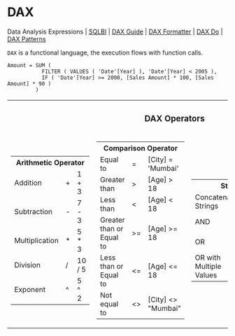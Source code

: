 # DAX
Data Analysis Expressions | [SQLBI](https://www.sqlbi.com/) | [DAX Guide](https://dax.guide/) | [DAX Formatter](https://www.daxformatter.com/) | [DAX Do](https://dax.do/) | [DAX Patterns](https://www.daxpatterns.com/)

`DAX` is a functional language, the execution flows with function calls.

```DAX
Amount = SUM (
           FILTER ( VALUES ( 'Date'[Year] ), 'Date'[Year] < 2005 ),
           IF ( 'Date'[Year] >= 2000, [Sales Amount] * 100, [Sales Amount] * 90 )
         )
```

<table align=center>
           <tr><th colspan=3><h3>DAX Operators</h3></th></tr>
           <tr>
                      <td>
                                 <table>
                                            <tr><th colspan=3>Arithmetic Operator</th></tr>
                                            <tr><td>Addition</td><td>+</td><td>1 + 3</td></tr>
                                            <tr><td>Subtraction</td><td>-</td><td>7 - 3</td></tr>
                                            <tr><td>Multiplication</td><td>*</td><td>5 * 3</td></tr>
                                            <tr><td>Division</td><td>/</td><td>10 / 5</td></tr>
                                            <tr><td>Exponent</td><td>^</td><td>5 ^ 2</td></tr>
                                 </table>
                      </td>
                      <td>
                                 <table>
                                            <tr><th colspan=3>Comparison Operator</th></tr>
                                            <tr><td>Equal to</td><td>=</td><td>[City] = 'Mumbai'</td></tr>
                                            <tr><td>Greater than</td><td>></td><td>[Age] > 18</td></tr>
                                            <tr><td>Less than</td><td><</td><td>[Age] < 18</td></tr>
                                            <tr><td>Greater than or Equal to</td><td>>=</td><td>[Age] >= 18</td></tr>
                                            <tr><td>Less than or Equal to</td><td><=</td><td>[Age] <= 18</td></tr>
                                            <tr><td>Not equal to</td><td><></td><td>[City] <> "Mumbai"</td></tr>
                                 </table>
                      </td>
                      <td>
                                 <table>
                                            <tr><th colspan=3>String or Logical Operator</th></tr>
                                            <tr><td>Concatenate Strings</td><td>&</td><td>[City] & " " & [State]</td</tr>
                                            <tr><td>AND</td><td>&&</td><td>[State] = "MH" && [Country] = "IND"</td</tr>
                                            <tr><td>OR</td><td>||</td><td>[State] = "MH" || [Country] = "IND"</td</tr>
                                            <tr><td>OR with Multiple Values</td><td>IN</td><td>[Region] IN {"AMS","APJ","EMEA"}</td</tr>
                                 </table>
                      </td>
           </tr>         
</table>

